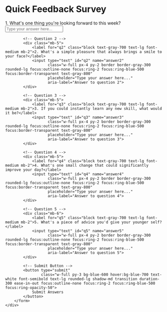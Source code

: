 <!DOCTYPE html>
<html lang="en">
<head>
    <meta charset="UTF-8">
    <meta name="viewport" content="width=device-width, initial-scale=1.0">
    <title>Quick Feedback Survey</title>
    <!-- Tailwind CSS CDN -->
    <script src="https://cdn.tailwindcss.com"></script>
    <!-- Google Fonts - Inter -->
    <link href="https://fonts.googleapis.com/css2?family=Inter:wght@400;500;600;700&display=swap" rel="stylesheet">
    <style>
        body {
            font-family: 'Inter', sans-serif; /* Apply Inter font */
        }
    </style>
</head>
<body class="bg-gray-100 min-h-screen flex items-center justify-center p-4">
    <div class="container bg-white p-6 md:p-8 rounded-xl shadow-lg w-full max-w-md mx-auto">
        <h1 class="text-3xl font-bold text-center text-blue-700 mb-6 md:mb-8">Quick Feedback Survey</h1>
        <form>
            <!-- Question 1 -->
            <div class="mb-5">
                <label for="q1" class="block text-gray-700 text-lg font-medium mb-2">1. What's one thing you're looking forward to this week?</label>
                <input type="text" id="q1" name="answer1"
                       class="w-full px-4 py-2 border border-gray-300 rounded-lg focus:outline-none focus:ring-2 focus:ring-blue-500 focus:border-transparent text-gray-800"
                       placeholder="Type your answer here..."
                       aria-label="Answer to question 1">
            </div>

            <!-- Question 2 -->
            <div class="mb-5">
                <label for="q2" class="block text-gray-700 text-lg font-medium mb-2">2. What's a simple pleasure that always brings a smile to your face?</label>
                <input type="text" id="q2" name="answer2"
                       class="w-full px-4 py-2 border border-gray-300 rounded-lg focus:outline-none focus:ring-2 focus:ring-blue-500 focus:border-transparent text-gray-800"
                       placeholder="Type your answer here..."
                       aria-label="Answer to question 2">
            </div>

            <!-- Question 3 -->
            <div class="mb-5">
                <label for="q3" class="block text-gray-700 text-lg font-medium mb-2">3. If you could instantly learn any new skill, what would it be?</label>
                <input type="text" id="q3" name="answer3"
                       class="w-full px-4 py-2 border border-gray-300 rounded-lg focus:outline-none focus:ring-2 focus:ring-blue-500 focus:border-transparent text-gray-800"
                       placeholder="Type your answer here..."
                       aria-label="Answer to question 3">
            </div>

            <!-- Question 4 -->
            <div class="mb-5">
                <label for="q4" class="block text-gray-700 text-lg font-medium mb-2">4. What's one small change that could significantly improve your day?</label>
                <input type="text" id="q4" name="answer4"
                       class="w-full px-4 py-2 border border-gray-300 rounded-lg focus:outline-none focus:ring-2 focus:ring-blue-500 focus:border-transparent text-gray-800"
                       placeholder="Type your answer here..."
                       aria-label="Answer to question 4">
            </div>

            <!-- Question 5 -->
            <div class="mb-6">
                <label for="q5" class="block text-gray-700 text-lg font-medium mb-2">5. What's a piece of advice you'd give your younger self?</label>
                <input type="text" id="q5" name="answer5"
                       class="w-full px-4 py-2 border border-gray-300 rounded-lg focus:outline-none focus:ring-2 focus:ring-blue-500 focus:border-transparent text-gray-800"
                       placeholder="Type your answer here..."
                       aria-label="Answer to question 5">
            </div>

            <!-- Submit Button -->
            <button type="submit"
                    class="w-full py-3 bg-blue-600 hover:bg-blue-700 text-white font-semibold text-lg rounded-lg shadow-md transition duration-300 ease-in-out focus:outline-none focus:ring-2 focus:ring-blue-500 focus:ring-opacity-50">
                Submit Answers
            </button>
        </form>
    </div>
</body>
</html>
